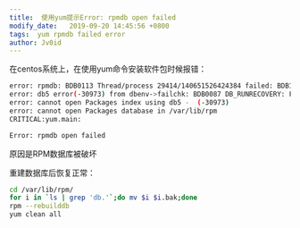 ```yaml
---
title:  使用yum提示Error: rpmdb open failed
modify_date:   2019-09-20 14:45:56 +0800
tags:  yum rpmdb failed error
author: Jv0id
---
```


在centos系统上，在使用yum命令安装软件包时候报错：

```bash
error: rpmdb: BDB0113 Thread/process 29414/140651526424384 failed: BDB1507 Thread died in Berkeley DB library
error: db5 error(-30973) from dbenv->failchk: BDB0087 DB_RUNRECOVERY: Fatal error, run database recovery
error: cannot open Packages index using db5 -  (-30973)
error: cannot open Packages database in /var/lib/rpm
CRITICAL:yum.main:

Error: rpmdb open failed
```

原因是RPM数据库被破坏

重建数据库后恢复正常：

```bash
cd /var/lib/rpm/
for i in `ls | grep 'db.'`;do mv $i $i.bak;done
rpm --rebuilddb
yum clean all
```

